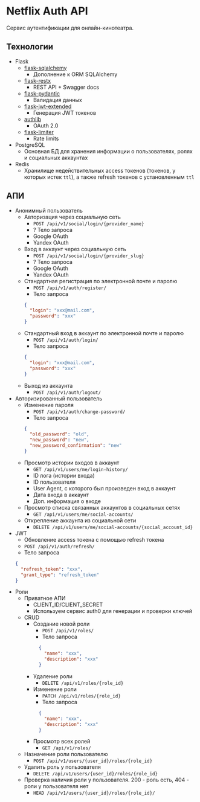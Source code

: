 # Netflix Auth API
Сервис аутентификации для онлайн-кинотеатра.

## Технологии
- Flask
  - [flask-sqlalchemy](https://flask-sqlalchemy.palletsprojects.com/en/2.x/quickstart/)
    - Дополнение к ORM SQLAlchemy
  - [flask-restx](https://flask-restx.readthedocs.io/en/latest/)
    - REST API + Swagger docs
  - [flask-pydantic](https://github.com/bauerji/flask-pydantic)
    - Валидация данных
  - [flask-jwt-extended](https://flask-jwt-extended.readthedocs.io/en/stable/basic_usage/)
    - Генерация JWT токенов
  - [authlib](https://docs.authlib.org/en/latest/client/flask.html#flask-client)
    - OAuth 2.0
  - [flask-limiter](https://github.com/alisaifee/flask-limiter)
    - Rate limits
- PostgreSQL
  - Основная БД для хранения информации о пользователях, ролях и социальных аккаунтах
- Redis
  - Хранилище недействительных access токенов (токенов, у которых истек `ttl`),
  а также refresh токенов с установленным `ttl`

## АПИ
- Анонимный пользователь
  - Авторизация через социальную сеть
    - `POST /api/v1/social/login/{provider_name}`
    - ? Тело запроса
    - Google OAuth
    - Yandex OAuth
  - Вход в аккаунт через социальную сеть
    - `POST /api/v1/social/login/{provider_slug}`
    - ? Тело запроса
    - Google OAuth
    - Yandex OAuth
  - Стандартная регистрация по электронной почте и паролю
    - `POST /api/v1/auth/register/`
    - Тело запроса
    ```json
    {
      "login": "xxx@mail.com",
      "password": "xxx"
    }
    ```
  - Стандартный вход в аккаунт по электронной почте и паролю
    - `POST /api/v1/auth/login/`
    - Тело запроса
    ```json
    {
      "login": "xxx@mail.com",
      "password": "xxx"
    }
    ```
  - Выход из аккаунта
    - `POST /api/v1/auth/logout/`
- Авторизированный пользователь
  - Изменение пароля
    - `POST /api/v1/auth/change-password/`
    - Тело запроса
    ```json
    {
      "old_password": "old",
      "new_password": "new",
      "new_password_confirmation": "new"
    }
    ```
  - Просмотр истории входов в аккаунт
    - `GET /api/v1/users/me/login-history/`
    - ID лога (истории входа)
    - ID пользователя
    - User Agent, с которого был произведен вход в аккаунт
    - Дата входа в аккаунт
    - Доп. информация о входе
  - Просмотр списка связанных аккаунтов в социальных сетях
    - `GET /api/v1/users/me/social-accounts/`
  - Открепление аккаунта из социальной сети
    - `DELETE /api/v1/users/me/social-accounts/{social_account_id}`
- JWT
  - Обновление access токена с помощью refresh токена
  - `POST /api/v1/auth/refresh/`
  - Тело запроса
  ```json
  {
    "refresh_token": "xxx",
    "grant_type": "refresh_token"
  }
  ```
- Роли
  - Приватное АПИ
    - CLIENT_ID/CLIENT_SECRET
    - Используем сервис auth0 для генерации и проверки ключей
  - CRUD
    - Создание новой роли
      - `POST /api/v1/roles/`
      - Тело запроса
      ```json
        {
          "name": "xxx",
          "description": "xxx"
        }
      ```
    - Удаление роли
      - `DELETE /api/v1/roles/{role_id}`
    - Изменение роли
      - `PATCH /api/v1/roles/{role_id}`
      - Тело запроса
      ```json
        {
          "name": "xxx",
          "description": "xxx"
        }
      ```
    - Просмотр всех ролей
      - `GET /api/v1/roles/`
  - Назначение роли пользователю
    - `POST /api/v1/users/{user_id}/roles/{role_id}`
  - Удалить роль у пользователя
    - `DELETE /api/v1/users/{user_id}/roles/{role_id}`
  - Проверка наличия роли у пользователя. 200 - роль есть, 404 - роли у пользователя нет
    - `HEAD /api/v1/users/{user_id}/roles/{role_id}/`
